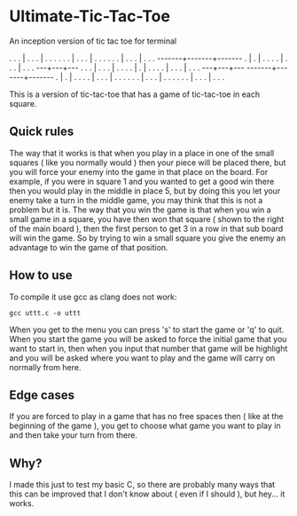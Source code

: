 # Ultimate-Tic-Tac-Toe
An inception version of tic tac toe for terminal 


 . . . | . . . | . . .
 . . . | . . . | . . .
 . . . | . . . | . . .
-------+-------+-------		 . | . | .
 . . . | . . . | . . .	 	---+---+---
 . . . | . . . | . . .	 	 . | . | .
 . . . | . . . | . . .	 	---+---+---
-------+-------+-------		 . | . | .
 . . . | . . . | . . .
 . . . | . . . | . . .
 . . . | . . . | . . .


This is a version of tic-tac-toe that has a game of tic-tac-toe in each square. 

## Quick rules

The way that it works is that when you play in a place in one of the small squares ( like you normally would ) then your piece will be placed there, but you will force your enemy into the game in that place on the board. For example, if you were in square 1 and you wanted to get a good win there then you would play in the middle in place 5, but by doing this you let your enemy take a turn in the middle game, you may think that this is not a problem but it is. The way that you win the game is that when you win a small game in a square, you have then won that square ( shown to the right of the main board ), then the first person to get 3 in a row in that sub board will win the game. So by trying to win a small square you give the enemy an advantage to win the game of that position. 

## How to use

To compile it use gcc as clang does not work:

```
gcc uttt.c -o uttt
```

When you get to the menu you can press 's' to start the game or 'q' to quit. When you start the game you will be asked to force the initial game that you want to start in, then when you input that number that game will be highlight and you will be asked where you want to play and the game will carry on normally from here. 

## Edge cases

If you are forced to play in a game that has no free spaces then ( like at the beginning of the game ), you get to choose what game you want to play in and then take your turn from there. 

## Why?

I made this just to test my basic C, so there are probably many ways that this can be improved that I don't know about ( even if I should ), but hey... it works. 
